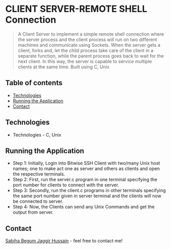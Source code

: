 # CLIENT SERVER-REMOTE SHELL Connection

> A Client Server to implement a simple remote shell connection where the server process and the client process will run on two different machines and communicate using Sockets.
 When the server gets a client, forks and, let the child process take care of the client in a separate function, while the parent process goes back to wait for the next client. In this way, the server is capable to service multiple clients at the same
time. Built using C, Unix

## Table of contents
* [Technologies](#technologies)
* [Running the Application](#running-the-application)
* [Contact](#contact)

## Technologies
* Technologies - C, Unix

## Running the Application
* Step 1: Initially, Login into Bitwise SSH Client with two/many Unix host names; one to make act one as server and others as clients and open the respective terminals.
* Step 2: First, run the server.c program in one terminal specifying the port number for clients to connect with the server.
* Step 3: Secondly, run the client.c programs in other terminals specifying the same port number given in server terminal and the clients will now be connected to server.
* Step 4: Now, the Clients can send any Unix Commands and get the output from server.

## Contact
[Sabiha Begum Jaggir Hussain](https://sabihabegumj.com/) - feel free to contact me!
